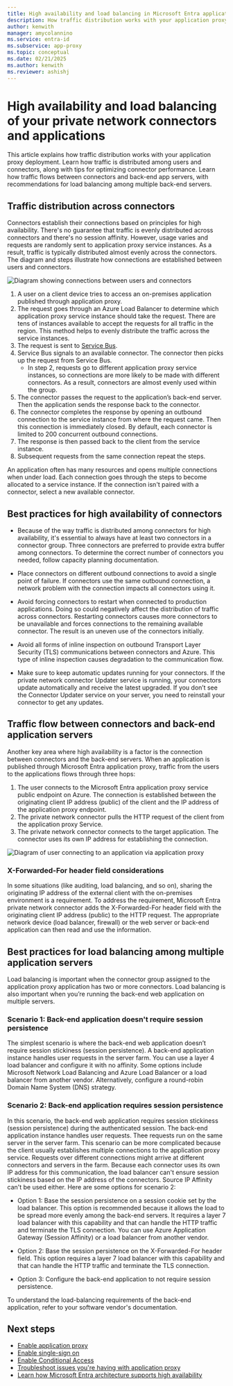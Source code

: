 ```yaml
---
title: High availability and load balancing in Microsoft Entra application proxy
description: How traffic distribution works with your application proxy deployment. Includes tips for how to optimize connector performance and use load balancing for back-end servers.
author: kenwith
manager: amycolannino
ms.service: entra-id
ms.subservice: app-proxy
ms.topic: conceptual
ms.date: 02/21/2025
ms.author: kenwith
ms.reviewer: ashishj
---
```


# High availability and load balancing of your private network connectors and applications

This article explains how traffic distribution works with your application proxy deployment. Learn how traffic is distributed among users and connectors, along with tips for optimizing connector performance. Learn how traffic flows between connectors and back-end app servers, with recommendations for load balancing among multiple back-end servers.

## Traffic distribution across connectors

Connectors establish their connections based on principles for high availability. There's no guarantee that traffic is evenly distributed across connectors and there's no session affinity. However, usage varies and requests are randomly sent to application proxy service instances. As a result, traffic is typically distributed almost evenly across the connectors. The diagram and steps illustrate how connections are established between users and connectors.

![Diagram showing connections between users and connectors](media/application-proxy-high-availability-load-balancing/application-proxy-connections.png)

1. A user on a client device tries to access an on-premises application published through application proxy.
2. The request goes through an Azure Load Balancer to determine which application proxy service instance should take the request. There are tens of instances available to accept the requests for all traffic in the region. This method helps to evenly distribute the traffic across the service instances.
3. The request is sent to [Service Bus](/azure/service-bus-messaging/).
4. Service Bus signals to an available connector. The connector then picks up the request from Service Bus.
   - In step 2, requests go to different application proxy service instances, so connections are more likely to be made with different connectors. As a result, connectors are almost evenly used within the group.
5. The connector passes the request to the application’s back-end server. Then the application sends the response back to the connector.
6. The connector completes the response by opening an outbound connection to the service instance from where the request came. Then this connection is immediately closed. By default, each connector is limited to 200 concurrent outbound connections.
7. The response is then passed back to the client from the service instance.
8. Subsequent requests from the same connection repeat the steps.

An application often has many resources and opens multiple connections when under load. Each connection goes through the steps to become allocated to a service instance. If the connection isn't paired with a connector, select a new available connector.


## Best practices for high availability of connectors

- Because of the way traffic is distributed among connectors for high availability, it's essential to always have at least two connectors in a connector group. Three connectors are preferred to provide extra buffer among connectors. To determine the correct number of connectors you needed, follow capacity planning documentation.

- Place connectors on different outbound connections to avoid a single point of failure. If connectors use the same outbound connection, a network problem with the connection impacts all connectors using it.

- Avoid forcing connectors to restart when connected to production applications. Doing so could negatively affect the distribution of traffic across connectors. Restarting connectors causes more connectors to be unavailable and forces connections to the remaining available connector. The result is an uneven use of the connectors initially.

- Avoid all forms of inline inspection on outbound Transport Layer Security (TLS) communications between connectors and Azure. This type of inline inspection causes degradation to the communication flow.

- Make sure to keep automatic updates running for your connectors. If the private network connector Updater service is running, your connectors update automatically and receive the latest upgraded. If you don’t see the Connector Updater service on your server, you need to reinstall your connector to get any updates.

## Traffic flow between connectors and back-end application servers

Another key area where high availability is a factor is the connection between connectors and the back-end servers. When an application is published through Microsoft Entra application proxy, traffic from the users to the applications flows through three hops:

1. The user connects to the Microsoft Entra application proxy service public endpoint on Azure. The connection is established between the originating client IP address (public) of the client and the IP address of the application proxy endpoint.
2. The private network connector pulls the HTTP request of the client from the application proxy Service.
3. The private network connector connects to the target application. The connector uses its own IP address for establishing the connection.

![Diagram of user connecting to an application via application proxy](media/application-proxy-high-availability-load-balancing/application-proxy-three-hops.png)

### X-Forwarded-For header field considerations
In some situations (like auditing, load balancing, and so on), sharing the originating IP address of the external client with the on-premises environment is a requirement. To address the requirement, Microsoft Entra private network connector adds the X-Forwarded-For header field with the originating client IP address (public) to the HTTP request. The appropriate network device (load balancer, firewall) or the web server or back-end application can then read and use the information.

## Best practices for load balancing among multiple application servers
Load balancing is important when the connector group assigned to the application proxy application has two or more connectors. Load balancing is also important when you’re running the back-end web application on multiple servers.

### Scenario 1: Back-end application doesn't require session persistence
The simplest scenario is where the back-end web application doesn’t require session stickiness (session persistence). A back-end application instance handles user requests in the server farm. You can use a layer 4 load balancer and configure it with no affinity. Some options include  Microsoft Network Load Balancing and Azure Load Balancer or a load balancer from another vendor. Alternatively, configure a round-robin Domain Name System (DNS) strategy.
### Scenario 2: Back-end application requires session persistence
In this scenario, the back-end web application requires session stickiness (session persistence) during the authenticated session. The back-end application instance handles user requests. Thee requests run on the same server in the server farm.
This scenario can be more complicated because the client usually establishes multiple connections to the application proxy service. Requests over different connections might arrive at different connectors and servers in the farm. Because each connector uses its own IP address for this communication, the load balancer can't ensure session stickiness based on the IP address of the connectors. Source IP Affinity can't be used either.
Here are some options for scenario 2:

- Option 1: Base the session persistence on a session cookie set by the load balancer. This option is recommended because it allows the load to be spread more evenly among the back-end servers. It requires a layer 7 load balancer with this capability and that can handle the HTTP traffic and terminate the TLS connection. You can use Azure Application Gateway (Session Affinity) or a load balancer from another vendor.

- Option 2: Base the session persistence on the X-Forwarded-For header field. This option requires a layer 7 load balancer with this capability and that can handle the HTTP traffic and terminate the TLS connection.  

- Option 3: Configure the back-end application to not require session persistence.

To understand the load-balancing requirements of the back-end application, refer to your software vendor's documentation.

## Next steps

- [Enable application proxy](application-proxy-add-on-premises-application.md)
- [Enable single-sign on](how-to-configure-sso-with-kcd.md)
- [Enable Conditional Access](./application-proxy-integrate-with-sharepoint-server.md)
- [Troubleshoot issues you're having with application proxy](application-proxy-troubleshoot.md)
- [Learn how Microsoft Entra architecture supports high availability](~/architecture/architecture.md)
